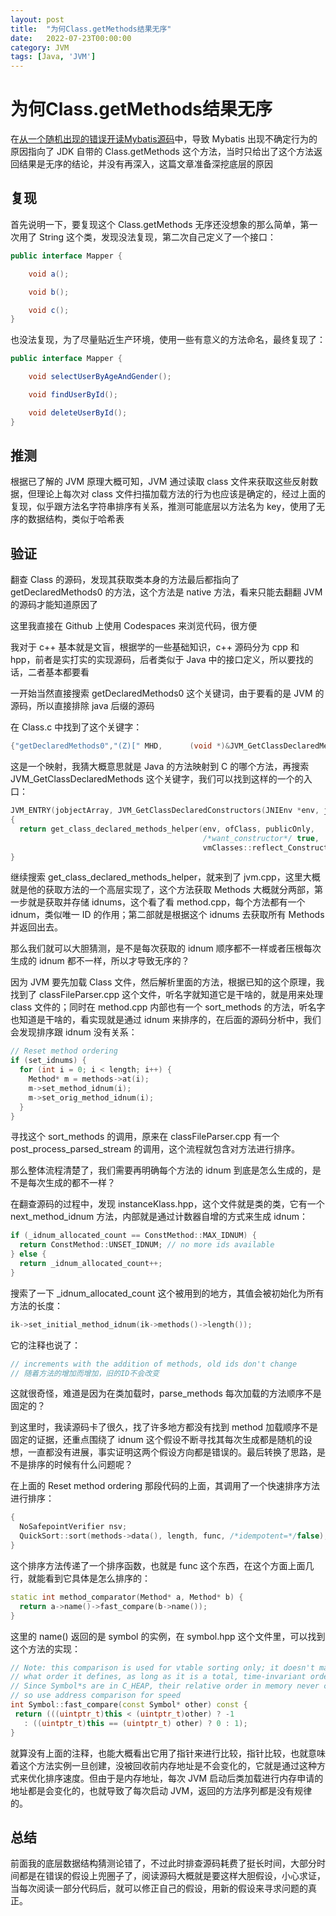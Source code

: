 ```yaml
---
layout: post
title:  "为何Class.getMethods结果无序"
date:   2022-07-23T00:00:00
category: JVM
tags: [Java, 'JVM']
---
```


# 为何Class.getMethods结果无序

在[从一个随机出现的错误开读Mybatis源码](http://ismy.wang/java/2022/06/11/%E4%BB%8E%E4%B8%80%E4%B8%AA%E9%9A%8F%E6%9C%BA%E5%87%BA%E7%8E%B0%E7%9A%84%E9%94%99%E8%AF%AF%E5%BC%80%E8%AF%BBMybatis%E6%BA%90%E7%A0%81.html)中，导致 Mybatis 出现不确定行为的原因指向了 JDK 自带的 Class.getMethods 这个方法，当时只给出了这个方法返回结果是无序的结论，并没有再深入，这篇文章准备深挖底层的原因

## 复现

首先说明一下，要复现这个 Class.getMethods 无序还没想象的那么简单，第一次用了 String 这个类，发现没法复现，第二次自己定义了一个接口：

```java
public interface Mapper {

    void a();

    void b();

    void c();
}
```

也没法复现，为了尽量贴近生产环境，使用一些有意义的方法命名，最终复现了：

```java
public interface Mapper {

    void selectUserByAgeAndGender();

    void findUserById();

    void deleteUserById();
}
```

## 推测

根据已了解的 JVM 原理大概可知，JVM 通过读取 class 文件来获取这些反射数据，但理论上每次对 class 文件扫描加载方法的行为也应该是确定的，经过上面的复现，似乎跟方法名字符串排序有关系，推测可能底层以方法名为 key，使用了无序的数据结构，类似于哈希表

## 验证

翻查 Class 的源码，发现其获取类本身的方法最后都指向了 getDeclaredMethods0 的方法，这个方法是 native 方法，看来只能去翻翻 JVM 的源码才能知道原因了

这里我直接在 Github 上使用 Codespaces 来浏览代码，很方便

我对于 c++ 基本就是文盲，根据学的一些基础知识，c++ 源码分为 cpp 和 hpp，前者是实打实的实现源码，后者类似于 Java 中的接口定义，所以要找的话，二者基本都要看

一开始当然直接搜索 getDeclaredMethods0 这个关键词，由于要看的是 JVM 的源码，所以直接排除 java 后缀的源码

在 Class.c 中找到了这个关键字：

```c
{"getDeclaredMethods0","(Z)[" MHD,      (void *)&JVM_GetClassDeclaredMethods}
```

这是一个映射，我猜大概意思就是 Java 的方法映射到 C 的哪个方法，再搜索 JVM_GetClassDeclaredMethods 这个关键字，我们可以找到这样的一个的入口：

```cpp
JVM_ENTRY(jobjectArray, JVM_GetClassDeclaredConstructors(JNIEnv *env, jclass ofClass, jboolean publicOnly))
{
  return get_class_declared_methods_helper(env, ofClass, publicOnly,
                                           /*want_constructor*/ true,
                                           vmClasses::reflect_Constructor_klass(), THREAD);
}
```

继续搜索 get_class_declared_methods_helper，就来到了 jvm.cpp，这里大概就是他的获取方法的一个高层实现了，这个方法获取 Methods 大概就分两部，第一步就是获取并存储 idnums，这个看了看 method.cpp，每个方法都有一个 idnum，类似唯一 ID 的作用；第二部就是根据这个 idnums 去获取所有 Methods 并返回出去。

那么我们就可以大胆猜测，是不是每次获取的 idnum 顺序都不一样或者压根每次生成的 idnum 都不一样，所以才导致无序的？

因为 JVM 要先加载 Class 文件，然后解析里面的方法，根据已知的这个原理，我找到了 classFileParser.cpp 这个文件，听名字就知道它是干啥的，就是用来处理 class 文件的；同时在 method.cpp 内部也有一个 sort_methods 的方法，听名字也知道是干啥的，看实现就是通过 idnum 来排序的，在后面的源码分析中，我们会发现排序跟 idnum 没有关系：

```cpp
// Reset method ordering
if (set_idnums) {
  for (int i = 0; i < length; i++) {
    Method* m = methods->at(i);
    m->set_method_idnum(i);
    m->set_orig_method_idnum(i);
  }
}
```

寻找这个 sort_methods 的调用，原来在 classFileParser.cpp 有一个 post_process_parsed_stream 的调用，这个流程就包含对方法进行排序。

那么整体流程清楚了，我们需要再明确每个方法的 idnum 到底是怎么生成的，是不是每次生成的都不一样？

在翻查源码的过程中，发现 instanceKlass.hpp，这个文件就是类的类，它有一个 next_method_idnum 方法，内部就是通过计数器自增的方式来生成 idnum：

```cpp
if (_idnum_allocated_count == ConstMethod::MAX_IDNUM) {
  return ConstMethod::UNSET_IDNUM; // no more ids available
} else {
  return _idnum_allocated_count++;
}
```

搜索了一下 _idnum_allocated_count 这个被用到的地方，其值会被初始化为所有方法的长度：

```cpp
ik->set_initial_method_idnum(ik->methods()->length());
```

它的注释也说了：

```cpp
// increments with the addition of methods, old ids don't change
// 随着方法的增加而增加，旧的ID不会改变
```

这就很奇怪，难道是因为在类加载时，parse_methods 每次加载的方法顺序不是固定的？

到这里时，我读源码卡了很久，找了许多地方都没有找到 method 加载顺序不是固定的证据，还重点围绕了 idnum 这个假设不断寻找其每次生成都是随机的设想，一直都没有进展，事实证明这两个假设方向都是错误的。最后转换了思路，是不是排序的时候有什么问题呢？

在上面的 Reset method ordering 那段代码的上面，其调用了一个快速排序方法进行排序：

```cpp
{
  NoSafepointVerifier nsv;
  QuickSort::sort(methods->data(), length, func, /*idempotent=*/false);
}
```

这个排序方法传递了一个排序函数，也就是 func 这个东西，在这个方面上面几行，就能看到它具体是怎么排序的：

```cpp
static int method_comparator(Method* a, Method* b) {
  return a->name()->fast_compare(b->name());
}
```

这里的 name() 返回的是 symbol 的实例，在 symbol.hpp 这个文件里，可以找到这个方法的实现：

```cpp
// Note: this comparison is used for vtable sorting only; it doesn't matter
// what order it defines, as long as it is a total, time-invariant order
// Since Symbol*s are in C_HEAP, their relative order in memory never changes,
// so use address comparison for speed
int Symbol::fast_compare(const Symbol* other) const {
 return (((uintptr_t)this < (uintptr_t)other) ? -1
   : ((uintptr_t)this == (uintptr_t) other) ? 0 : 1);
}
```

就算没有上面的注释，也能大概看出它用了指针来进行比较，指针比较，也就意味着这个方法实例一旦创建，没被回收前内存地址是不会变化的，它就是通过这种方式来优化排序速度。但由于是内存地址，每次 JVM 启动后类加载进行内存申请的地址都是会变化的，也就导致了每次启动 JVM，返回的方法序列都是没有规律的。

## 总结

前面我的底层数据结构猜测论错了，不过此时排查源码耗费了挺长时间，大部分时间都是在错误的假设上兜圈子了，阅读源码大概就是要这样大胆假设，小心求证，当每次阅读一部分代码后，就可以修正自己的假设，用新的假设来寻求问题的真正。

